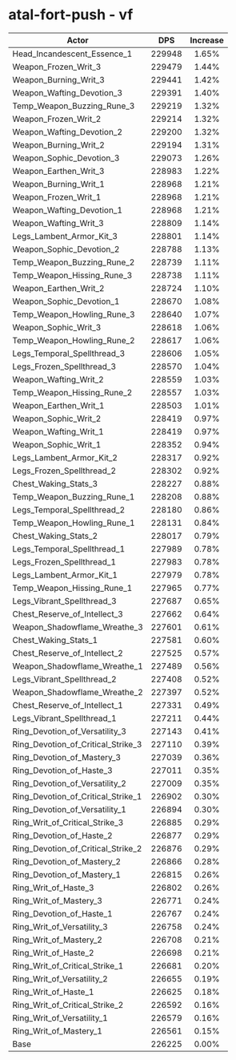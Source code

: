 # atal-fort-push - vf
| Actor | DPS | Increase |
|---|:---:|:---:|
|Head_Incandescent_Essence_1|229948|1.65%|
|Weapon_Frozen_Writ_3|229479|1.44%|
|Weapon_Burning_Writ_3|229441|1.42%|
|Weapon_Wafting_Devotion_3|229391|1.40%|
|Temp_Weapon_Buzzing_Rune_3|229219|1.32%|
|Weapon_Frozen_Writ_2|229214|1.32%|
|Weapon_Wafting_Devotion_2|229200|1.32%|
|Weapon_Burning_Writ_2|229194|1.31%|
|Weapon_Sophic_Devotion_3|229073|1.26%|
|Weapon_Earthen_Writ_3|228983|1.22%|
|Weapon_Burning_Writ_1|228968|1.21%|
|Weapon_Frozen_Writ_1|228968|1.21%|
|Weapon_Wafting_Devotion_1|228968|1.21%|
|Weapon_Wafting_Writ_3|228809|1.14%|
|Legs_Lambent_Armor_Kit_3|228801|1.14%|
|Weapon_Sophic_Devotion_2|228788|1.13%|
|Temp_Weapon_Buzzing_Rune_2|228739|1.11%|
|Temp_Weapon_Hissing_Rune_3|228738|1.11%|
|Weapon_Earthen_Writ_2|228724|1.10%|
|Weapon_Sophic_Devotion_1|228670|1.08%|
|Temp_Weapon_Howling_Rune_3|228640|1.07%|
|Weapon_Sophic_Writ_3|228618|1.06%|
|Temp_Weapon_Howling_Rune_2|228617|1.06%|
|Legs_Temporal_Spellthread_3|228606|1.05%|
|Legs_Frozen_Spellthread_3|228570|1.04%|
|Weapon_Wafting_Writ_2|228559|1.03%|
|Temp_Weapon_Hissing_Rune_2|228557|1.03%|
|Weapon_Earthen_Writ_1|228503|1.01%|
|Weapon_Sophic_Writ_2|228419|0.97%|
|Weapon_Wafting_Writ_1|228419|0.97%|
|Weapon_Sophic_Writ_1|228352|0.94%|
|Legs_Lambent_Armor_Kit_2|228317|0.92%|
|Legs_Frozen_Spellthread_2|228302|0.92%|
|Chest_Waking_Stats_3|228227|0.88%|
|Temp_Weapon_Buzzing_Rune_1|228208|0.88%|
|Legs_Temporal_Spellthread_2|228180|0.86%|
|Temp_Weapon_Howling_Rune_1|228131|0.84%|
|Chest_Waking_Stats_2|228017|0.79%|
|Legs_Temporal_Spellthread_1|227989|0.78%|
|Legs_Frozen_Spellthread_1|227983|0.78%|
|Legs_Lambent_Armor_Kit_1|227979|0.78%|
|Temp_Weapon_Hissing_Rune_1|227965|0.77%|
|Legs_Vibrant_Spellthread_3|227687|0.65%|
|Chest_Reserve_of_Intellect_3|227662|0.64%|
|Weapon_Shadowflame_Wreathe_3|227601|0.61%|
|Chest_Waking_Stats_1|227581|0.60%|
|Chest_Reserve_of_Intellect_2|227525|0.57%|
|Weapon_Shadowflame_Wreathe_1|227489|0.56%|
|Legs_Vibrant_Spellthread_2|227408|0.52%|
|Weapon_Shadowflame_Wreathe_2|227397|0.52%|
|Chest_Reserve_of_Intellect_1|227331|0.49%|
|Legs_Vibrant_Spellthread_1|227211|0.44%|
|Ring_Devotion_of_Versatility_3|227143|0.41%|
|Ring_Devotion_of_Critical_Strike_3|227110|0.39%|
|Ring_Devotion_of_Mastery_3|227039|0.36%|
|Ring_Devotion_of_Haste_3|227011|0.35%|
|Ring_Devotion_of_Versatility_2|227009|0.35%|
|Ring_Devotion_of_Critical_Strike_1|226902|0.30%|
|Ring_Devotion_of_Versatility_1|226894|0.30%|
|Ring_Writ_of_Critical_Strike_3|226885|0.29%|
|Ring_Devotion_of_Haste_2|226877|0.29%|
|Ring_Devotion_of_Critical_Strike_2|226876|0.29%|
|Ring_Devotion_of_Mastery_2|226866|0.28%|
|Ring_Devotion_of_Mastery_1|226815|0.26%|
|Ring_Writ_of_Haste_3|226802|0.26%|
|Ring_Writ_of_Mastery_3|226771|0.24%|
|Ring_Devotion_of_Haste_1|226767|0.24%|
|Ring_Writ_of_Versatility_3|226758|0.24%|
|Ring_Writ_of_Mastery_2|226708|0.21%|
|Ring_Writ_of_Haste_2|226698|0.21%|
|Ring_Writ_of_Critical_Strike_1|226681|0.20%|
|Ring_Writ_of_Versatility_2|226655|0.19%|
|Ring_Writ_of_Haste_1|226625|0.18%|
|Ring_Writ_of_Critical_Strike_2|226592|0.16%|
|Ring_Writ_of_Versatility_1|226579|0.16%|
|Ring_Writ_of_Mastery_1|226561|0.15%|
|Base|226225|0.00%|
